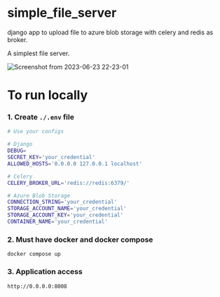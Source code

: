 # simple_file_server
django app to upload file to azure blob storage with celery and  redis as broker.

A simplest file server.

![Screenshot from 2023-06-23 22-23-01](https://github.com/deshrit/celery_azure_blob/assets/59757711/288248f7-7edd-4be5-8170-9478ace208f9)


# To run locally
### 1. Create `./.env` file
```bash
# Use your configs

# Django
DEBUG=
SECRET_KEY='your_credential'
ALLOWED_HOSTS='0.0.0.0 127.0.0.1 localhost'

# Celery
CELERY_BROKER_URL='redis://redis:6379/'

# Azure Blob Storage
CONNECTION_STRING='your_credential'
STORAGE_ACCOUNT_NAME='your_credential'
STORAGE_ACCOUNT_KEY='your_credential'
CONTAINER_NAME='your_credential'

```
### 2. Must have docker and docker compose
```
docker compose up
```

### 3. Application access
```
http://0.0.0.0:8008
```
